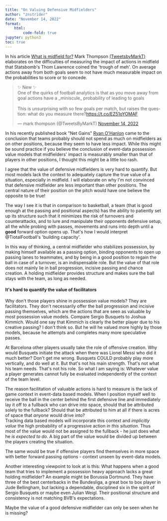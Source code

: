 ```yaml
---
title: "On Valuing Defensive Midfielders"
author: "znstrider"
date: "November 14, 2022"
format:
    html:
        code-fold: true
jupyter: python3
toc: true
---
```


In his article [What is midfield for?](https://www.getgoalsideanalytics.com/what-is-midfield-for/) Mark Thompson [(TweetsbyMarkT)](https://twitter.com/TweetsByMarkT) elaborates on the difficulties of measuring the impact of actions in midfield that Statsbomb's Thom Lawrence coined the 'trough of meh'. On average actions away from both goals seem to not have much measurable impact on the probabilities to score or to concede. 

<blockquote class="twitter-tweet"><p lang="en" dir="ltr">✨ New ✨<br>One of the quirks of football analytics is that as you move away from goal actions have a _miniscule_ probability of leading to goals<br><br>This is unsurprising with so few goals per match, but raises the question: what do you measure there?<a href="https://t.co/EZ51oYOMAF">https://t.co/EZ51oYOMAF</a></p>&mdash; mark thompson (@TweetsByMarkT) <a href="https://twitter.com/TweetsByMarkT/status/1592083908300271616?ref_src=twsrc%5Etfw">November 14, 2022</a></blockquote> <script async src="https://platform.twitter.com/widgets.js" charset="utf-8"></script>

In his recently published book "Net Gains" [Ryan O'Hanlon](@rwohan) came to the conclusion that teams probably should not spend as much on midfielders as on other positions, because they seem to have less impact. While this might be sound practice if you believe the conclusion of event-data possession value models that midfielders' impact is measurably smaller than that of players in other positions, I thought this might be a little too rash.

I agree that the value of defensive midfielders is very hard to quantify. But most models lack the context to adequately capture the true value of a situation, especially in midfield. I will elaborate on why I'm not convinced that defensive midfielder are less important than other positions. The central nature of their position on the pitch would have one believe the opposite to be true!

The way I see it is that in comparison to basketball, a team (that is good enough at the passing and positional aspects) has the ability to patiently set up its structure such that it minimizes the risk of turnovers and counterattacks, and to lure and manipulate their opponents defensive setup, all the while probing with passes, movements and runs into depth until a **good** forward option opens up. That's how I would interpret @TiotalFootball's 'building capacity'.

In this way of thinking, a central midfielder who stabilizes possession, by making himself available as a passing option, binding opponents to open up passing lanes to teammates, and by being in a good position to regain the ball in case of a turnover, is an indispensable role. But the value of that role does not mainly lie in ball progression, incisive passing and chance creation. A holding midfielder provides structure and makes sure the ball stays with the team, as long as needed. 

#### It's hard to quantify the value of facilitators

Why don't those players shine in possession value models? They are facilitators. They don't necessarily offer the ball progression and incisive passing themselves, which are the actions that are seen as valuable by most possession value models. Compare Sergio Busquets to Joshua Kimmich. Would one say that Kimmich is clearly the better player due to his creative passing? I don't think so. But he will he valued more highly by those models, because he attempts and completes many more speculative passes.  

At Barcelona other players usually take the role of offensive creation. Why would Busquets initiate the attack when there was Lionel Messi who did it much better? Don't get me wrong. Busquets COULD probably play more vertically, and do well at it. But that's not his main strength. That's not what his team needs. That's not his role. So what I am saying is: Whatever value a player generates cannot fully be evaluated independently of the context of the team level. 

The reason facilitation of valuable actions is hard to measure is the lack of game context in event-data based models.
When I position myself well to receive the ball in the center behind the first defensive line and immediately lay it off to a fullback who can drive into space, should that be attributed solely to the fullback? Should that be attributed to him at all if there is acres of space that *anyone* would drive into?  
Tracking data based models will incorporate this context and *implicitly value* the high probability of a progressive action *in this situation*. Thus most of the value would not be assigned to the fullback - he just does what he *is expected to do*. A big part of the value would be divided up between the players creating the situation.

The same would be true if offensive players find themselves in more space with better forward passing options - context unseen by event-data models.

Another interesting viewpoint to look at is this: What happens when a good team that tries to implement a possession heavy approach lacks a great holding midfielder? An example might be Borussia Dortmund. They have three of the best centerbacks in the Bundesliga, a great box to box player in Jude Bellingham, but lacking a dependable, disciplined six in the spirit of Sergio Busquets or maybe even Julian Weigl. Their positional structure and consistency is not matching BVB's expectations.

Maybe the value of a good defensive midfielder can only be seen when he is missing?
